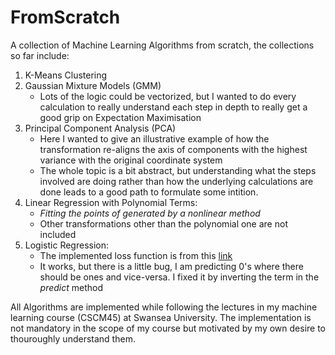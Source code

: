 # FromScratch
A collection of Machine Learning Algorithms from scratch, the collections so far include: 
1. K-Means Clustering 
2. Gaussian Mixture Models (GMM)
    * Lots of the logic could be vectorized, but I wanted to do every calculation to really understand each step in depth to really get a good grip on Expectation Maximisation
3. Principal Component Analysis (PCA)
    * Here I wanted to give an illustrative example of how the transformation re-aligns the axis of components with the highest variance with the original coordinate system
    * The whole topic is a bit abstract, but understanding what the steps involved are doing rather than how the underlying calculations are done leads to a good path to formulate some intition.
4. Linear Regression with Polynomial Terms: 
    * *Fitting the points of generated by a nonlinear method*
    * Other transformations other than the polynomial one are not included 
5. Logistic Regression: 
    * The implemented loss function is from this [link](https://www.youtube.com/watch?v=KIhPtHOfbhQ&t=533s)
    * It works, but there is a little bug, I am predicting 0's where there should be ones and vice-versa. I fixed it by inverting the term in the *predict* method

All Algorithms are implemented while following the lectures in my machine learning course (CSCM45) at Swansea University. The implementation is not mandatory in the scope of my course but motivated by my own desire to thouroughly understand them. 